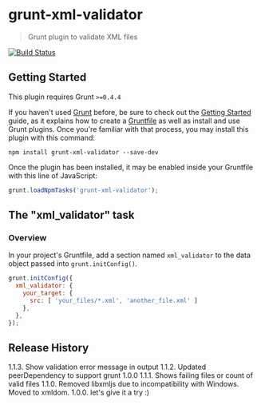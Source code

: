 # grunt-xml-validator

> Grunt plugin to validate XML files

[![Build Status](https://travis-ci.org/kajyr/grunt-xml-validator.svg)](https://travis-ci.org/kajyr/grunt-xml-validator)

## Getting Started
This plugin requires Grunt `>=0.4.4`

If you haven't used [Grunt](http://gruntjs.com/) before, be sure to check out the [Getting Started](http://gruntjs.com/getting-started) guide, as it explains how to create a [Gruntfile](http://gruntjs.com/sample-gruntfile) as well as install and use Grunt plugins. Once you're familiar with that process, you may install this plugin with this command:

```shell
npm install grunt-xml-validator --save-dev
```

Once the plugin has been installed, it may be enabled inside your Gruntfile with this line of JavaScript:

```js
grunt.loadNpmTasks('grunt-xml-validator');
```

## The "xml_validator" task

### Overview
In your project's Gruntfile, add a section named `xml_validator` to the data object passed into `grunt.initConfig()`.

```js
grunt.initConfig({
  xml_validator: {
    your_target: {
      src: [ 'your_files/*.xml', 'another_file.xml' ]
    },
  },
});
```

## Release History

1.1.3. Show validation error message in output 
1.1.2. Updated peerDependency to support grunt 1.0.0
1.1.1. Shows failing files or count of valid files
1.1.0. Removed libxmljs due to incompatibility with Windows. Moved to xmldom.
1.0.0. let's give it a try :)
